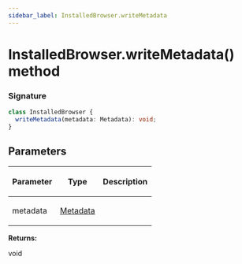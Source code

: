 ```yaml
---
sidebar_label: InstalledBrowser.writeMetadata
---
```


# InstalledBrowser.writeMetadata() method

### Signature

```typescript
class InstalledBrowser {
  writeMetadata(metadata: Metadata): void;
}
```

## Parameters

<table><thead><tr><th>

Parameter

</th><th>

Type

</th><th>

Description

</th></tr></thead>
<tbody><tr><td>

metadata

</td><td>

[Metadata](./browsers.metadata_2.md)

</td><td>

</td></tr>
</tbody></table>

**Returns:**

void

